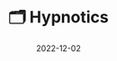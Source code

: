 ---
title: 🗂 Hypnotics
date: '2022-12-02'
type: chapter
weight: 1521
commentable: true
show_breadcrumb: true
---
